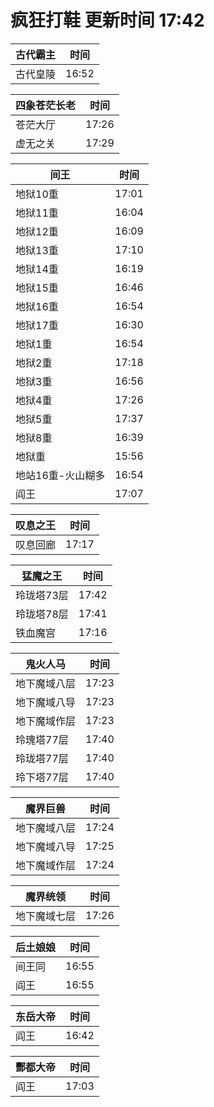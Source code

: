 # 疯狂打鞋 更新时间 17:42

| 古代霸主   | 时间    |
|--------|-------|
| 古代皇陵 | 16:52 |

| 四象苍茫长老   | 时间    |
|--------|-------|
| 苍茫大厅 | 17:26 |
| 虚无之关 | 17:29 |

| 间王   | 时间    |
|--------|-------|
| 地狱10重 | 17:01 |
| 地狱11重 | 16:04 |
| 地狱12重 | 16:09 |
| 地狱13重 | 17:10 |
| 地狱14重 | 16:19 |
| 地狱15重 | 16:46 |
| 地狱16重 | 16:54 |
| 地狱17重 | 16:30 |
| 地狱1重 | 16:54 |
| 地狱2重 | 17:18 |
| 地狱3重 | 16:56 |
| 地狱4重 | 17:26 |
| 地狱5重 | 17:37 |
| 地狱8重 | 16:39 |
| 地狱重 | 15:56 |
| 地站16重-火山糊多 | 16:54 |
| 阎王 | 17:07 |

| 叹息之王   | 时间    |
|--------|-------|
| 叹息回廊 | 17:17 |

| 猛魔之王   | 时间    |
|--------|-------|
| 玲珑塔73层 | 17:42 |
| 玲珑塔78层 | 17:41 |
| 铁血魔宫 | 17:16 |

| 鬼火人马   | 时间    |
|--------|-------|
| 地下魔域八层 | 17:23 |
| 地下魔域八导 | 17:23 |
| 地下魔域作层 | 17:23 |
| 玲瑰塔77层 | 17:40 |
| 玲珑塔77层 | 17:40 |
| 玲下塔77层 | 17:40 |

| 魔界巨兽   | 时间    |
|--------|-------|
| 地下魔域八层 | 17:24 |
| 地下魔域八导 | 17:25 |
| 地下魔域作层 | 17:24 |

| 魔界统领   | 时间    |
|--------|-------|
| 地下魔域七层 | 17:26 |

| 后土娘娘   | 时间    |
|--------|-------|
| 间王同 | 16:55 |
| 阎王 | 16:55 |

| 东岳大帝   | 时间    |
|--------|-------|
| 阎王 | 16:42 |

| 酆都大帝   | 时间    |
|--------|-------|
| 阎王 | 17:03 |